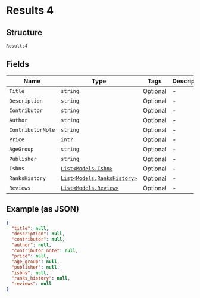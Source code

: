 
# Results 4

## Structure

`Results4`

## Fields

| Name | Type | Tags | Description |
|  --- | --- | --- | --- |
| `Title` | `string` | Optional | - |
| `Description` | `string` | Optional | - |
| `Contributor` | `string` | Optional | - |
| `Author` | `string` | Optional | - |
| `ContributorNote` | `string` | Optional | - |
| `Price` | `int?` | Optional | - |
| `AgeGroup` | `string` | Optional | - |
| `Publisher` | `string` | Optional | - |
| `Isbns` | [`List<Models.Isbn>`](../../doc/models/isbn.md) | Optional | - |
| `RanksHistory` | [`List<Models.RanksHistory>`](../../doc/models/ranks-history.md) | Optional | - |
| `Reviews` | [`List<Models.Review>`](../../doc/models/review.md) | Optional | - |

## Example (as JSON)

```json
{
  "title": null,
  "description": null,
  "contributor": null,
  "author": null,
  "contributor_note": null,
  "price": null,
  "age_group": null,
  "publisher": null,
  "isbns": null,
  "ranks_history": null,
  "reviews": null
}
```

